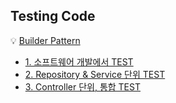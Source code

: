 ## Testing Code

💡 [Builder Pattern](Builder_Pattern.md) 

- [1. 소프트웨어 개발에서 TEST](1.software_test.md)
- [2. Repository & Service 단위 TEST](2.Repository,Service_test.md)
- [3. Controller 단위, 통합 TEST](3.Controller_test.md)